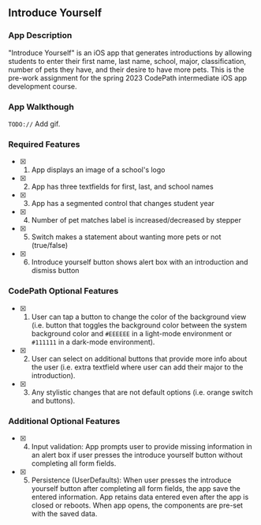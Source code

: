## Introduce Yourself

### App Description

"Introduce Yourself" is an iOS app that generates introductions by allowing students to enter their first name, last name, school, major, classification, number of pets they have, and their desire to have more pets. This is the pre-work assignment for the spring 2023 CodePath intermediate iOS app development course.

### App Walkthough

`TODO://` Add gif.

<!-- <img src="YOUR_GIF_URL_HERE" width=200><br> OR <img src="YOUR_GIF_PATH" width=200><br> -->

### Required Features

- [x] 1. App displays an image of a school's logo
- [x] 2. App has three textfields for first, last, and school names
- [x] 3. App has a segmented control that changes student year
- [x] 4. Number of pet matches label is increased/decreased by stepper
- [x] 5. Switch makes a statement about wanting more pets or not (true/false) 
- [x] 6. Introduce yourself button shows alert box with an introduction and dismiss button

### CodePath Optional Features

- [x] 1. User can tap a button to change the color of the background view (i.e. button that toggles the background color between the system background color and `#EEEEEE` in a light-mode environment or `#111111` in a dark-mode environment).
- [x] 2. User can select on additional buttons that provide more info about the user (i.e. extra textfield where user can add their major to the introduction).
- [x] 3. Any stylistic changes that are not default options (i.e. orange switch and buttons).

### Additional Optional Features
- [x] 4. Input validation: App prompts user to provide missing information in an alert box if user presses the introduce yourself button without completing all form fields.
- [x] 5. Persistence (UserDefaults): When user presses the introduce yourself button after completing all form fields, the app save the entered information. App retains data entered even after the app is closed or reboots. When app opens, the components are pre-set with the saved data.
